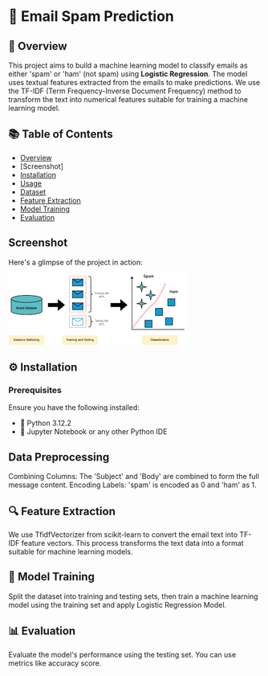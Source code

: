 # 📧 Email Spam Prediction

## 📄 Overview

This project aims to build a machine learning model to classify emails as either 'spam' or 'ham' (not spam) using **Logistic Regression**. The model uses textual features extracted from the emails to make predictions. We use the TF-IDF (Term Frequency-Inverse Document Frequency) method to transform the text into numerical features suitable for training a machine learning model.

## 📚 Table of Contents

- [Overview](#-overview)
- [Screenshot]
- [Installation](#-installation)
- [Usage](#-usage)
- [Dataset](#-dataset)
- [Feature Extraction](#-feature-extraction)
- [Model Training](#-model-training)
- [Evaluation](#-evaluation)


## Screenshot

Here's a glimpse of the project in action:

![Working Screenshot](snapshot.png)



## ⚙️ Installation

### Prerequisites

Ensure you have the following installed:
- 🐍 Python 3.12.2 
- 📒 Jupyter Notebook or any other Python IDE

## Data Preprocessing
Combining Columns: The 'Subject' and 'Body' are combined to form the full message content.
Encoding Labels: 'spam' is encoded as 0 and 'ham' as 1.

## 🔍 Feature Extraction
We use TfidfVectorizer from scikit-learn to convert the email text into TF-IDF feature vectors. This process transforms the text data into a format suitable for machine learning models.

## 🧠 Model Training
Split the dataset into training and testing sets, then train a machine learning model using the training set and apply Logistic Regression Model.

## 📊 Evaluation
Evaluate the model's performance using the testing set. You can use metrics like accuracy score.




